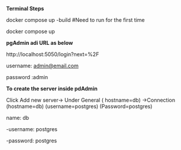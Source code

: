 **Terminal Steps**

docker compose up -build 
#Need to run for the first time

docker compose up


**pgAdmin adi URL as below**

http://localhost:5050/login?next=%2F

username: admin@email.com

password :admin



**To create the server inside pdAdmin**

Click Add new server-> Under General ( hostname=db) ->Connection (hostname=db) (username=postgres) (Password=postgres)

name: db

-username: postgres

-password: postgres

